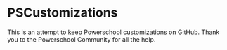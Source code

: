 # PSCustomizations
This is an attempt to keep Powerschool customizations on GitHub. Thank you to the Powerschool Community for all the help.
